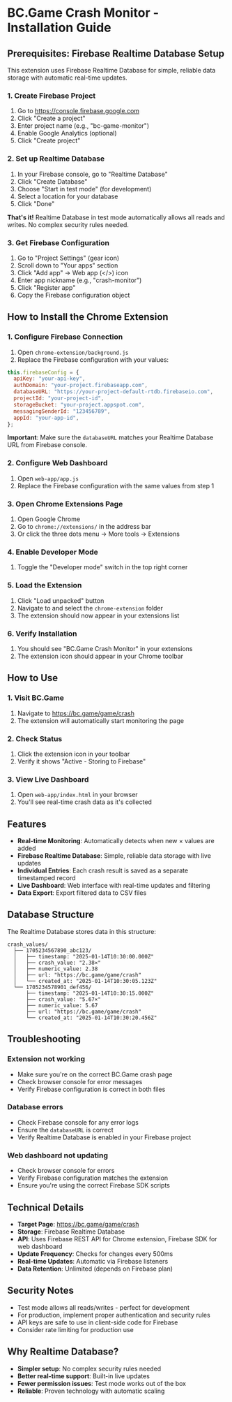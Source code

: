 # BC.Game Crash Monitor - Installation Guide

## Prerequisites: Firebase Realtime Database Setup

This extension uses Firebase Realtime Database for simple, reliable data storage with automatic real-time updates.

### 1. Create Firebase Project

1. Go to https://console.firebase.google.com
2. Click "Create a project"
3. Enter project name (e.g., "bc-game-monitor")
4. Enable Google Analytics (optional)
5. Click "Create project"

### 2. Set up Realtime Database

1. In your Firebase console, go to "Realtime Database"
2. Click "Create Database"
3. Choose "Start in test mode" (for development)
4. Select a location for your database
5. Click "Done"

**That's it!** Realtime Database in test mode automatically allows all reads and writes. No complex security rules needed.

### 3. Get Firebase Configuration

1. Go to "Project Settings" (gear icon)
2. Scroll down to "Your apps" section
3. Click "Add app" → Web app (</>) icon
4. Enter app nickname (e.g., "crash-monitor")
5. Click "Register app"
6. Copy the Firebase configuration object

## How to Install the Chrome Extension

### 1. Configure Firebase Connection

1. Open `chrome-extension/background.js`
2. Replace the Firebase configuration with your values:

```javascript
this.firebaseConfig = {
  apiKey: "your-api-key",
  authDomain: "your-project.firebaseapp.com",
  databaseURL: "https://your-project-default-rtdb.firebaseio.com",
  projectId: "your-project-id",
  storageBucket: "your-project.appspot.com",
  messagingSenderId: "123456789",
  appId: "your-app-id",
};
```

**Important**: Make sure the `databaseURL` matches your Realtime Database URL from Firebase console.

### 2. Configure Web Dashboard

1. Open `web-app/app.js`
2. Replace the Firebase configuration with the same values from step 1

### 3. Open Chrome Extensions Page

1. Open Google Chrome
2. Go to `chrome://extensions/` in the address bar
3. Or click the three dots menu → More tools → Extensions

### 4. Enable Developer Mode

1. Toggle the "Developer mode" switch in the top right corner

### 5. Load the Extension

1. Click "Load unpacked" button
2. Navigate to and select the `chrome-extension` folder
3. The extension should now appear in your extensions list

### 6. Verify Installation

1. You should see "BC.Game Crash Monitor" in your extensions
2. The extension icon should appear in your Chrome toolbar

## How to Use

### 1. Visit BC.Game

1. Navigate to https://bc.game/game/crash
2. The extension will automatically start monitoring the page

### 2. Check Status

1. Click the extension icon in your toolbar
2. Verify it shows "Active - Storing to Firebase"

### 3. View Live Dashboard

1. Open `web-app/index.html` in your browser
2. You'll see real-time crash data as it's collected

## Features

- **Real-time Monitoring**: Automatically detects when new × values are added
- **Firebase Realtime Database**: Simple, reliable data storage with live updates
- **Individual Entries**: Each crash result is saved as a separate timestamped record
- **Live Dashboard**: Web interface with real-time updates and filtering
- **Data Export**: Export filtered data to CSV files

## Database Structure

The Realtime Database stores data in this structure:

```
crash_values/
  ├── 1705234567890_abc123/
  │   ├── timestamp: "2025-01-14T10:30:00.000Z"
  │   ├── crash_value: "2.38×"
  │   ├── numeric_value: 2.38
  │   ├── url: "https://bc.game/game/crash"
  │   └── created_at: "2025-01-14T10:30:05.123Z"
  └── 1705234578901_def456/
      ├── timestamp: "2025-01-14T10:30:15.000Z"
      ├── crash_value: "5.67×"
      ├── numeric_value: 5.67
      ├── url: "https://bc.game/game/crash"
      └── created_at: "2025-01-14T10:30:20.456Z"
```

## Troubleshooting

### Extension not working

- Make sure you're on the correct BC.Game crash page
- Check browser console for error messages
- Verify Firebase configuration is correct in both files

### Database errors

- Check Firebase console for any error logs
- Ensure the `databaseURL` is correct
- Verify Realtime Database is enabled in your Firebase project

### Web dashboard not updating

- Check browser console for errors
- Verify Firebase configuration matches the extension
- Ensure you're using the correct Firebase SDK scripts

## Technical Details

- **Target Page**: https://bc.game/game/crash
- **Storage**: Firebase Realtime Database
- **API**: Uses Firebase REST API for Chrome extension, Firebase SDK for web dashboard
- **Update Frequency**: Checks for changes every 500ms
- **Real-time Updates**: Automatic via Firebase listeners
- **Data Retention**: Unlimited (depends on Firebase plan)

## Security Notes

- Test mode allows all reads/writes - perfect for development
- For production, implement proper authentication and security rules
- API keys are safe to use in client-side code for Firebase
- Consider rate limiting for production use

## Why Realtime Database?

- **Simpler setup**: No complex security rules needed
- **Better real-time support**: Built-in live updates
- **Fewer permission issues**: Test mode works out of the box
- **Reliable**: Proven technology with automatic scaling

